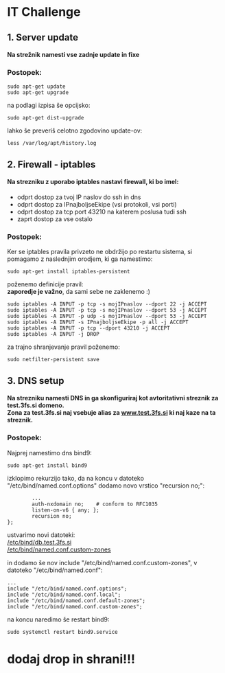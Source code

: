 # IT Challenge

## 1. Server update
#### Na strežnik namesti vse zadnje update in fixe

### Postopek:
```shell
sudo apt-get update
sudo apt-get upgrade
```
na podlagi izpisa še opcijsko:
```shell
sudo apt-get dist-upgrade
```
lahko še preveriš celotno zgodovino update-ov:
```shell
less /var/log/apt/history.log 
```

## 2. Firewall - iptables
#### Na strezniku z uporabo iptables nastavi firewall, ki bo imel:

- odprt dostop za tvoj IP naslov do ssh in dns
- odprt dostop za IPnajboljseEkipe (vsi protokoli, vsi porti)
- odprt dostop za tcp port 43210 na katerem poslusa tudi ssh
- zaprt dostop za vse ostalo

### Postopek:
Ker se iptables pravila privzeto ne obdržijo po restartu sistema, si pomagamo z naslednjim orodjem, ki ga namestimo:

```shell
sudo apt-get install iptables-persistent
```
poženemo definicije pravil:  
**zaporedje je važno**, da sami sebe ne zaklenemo :)
```shell
sudo iptables -A INPUT -p tcp -s mojIPnaslov --dport 22 -j ACCEPT
sudo iptables -A INPUT -p tcp -s mojIPnaslov --dport 53 -j ACCEPT
sudo iptables -A INPUT -p udp -s mojIPnaslov --dport 53 -j ACCEPT
sudo iptables -A INPUT -s IPnajboljseEkipe -p all -j ACCEPT
sudo iptables -A INPUT -p tcp --dport 43210 -j ACCEPT
sudo iptables -A INPUT -j DROP
```

za trajno shranjevanje pravil poženemo:
```shell
sudo netfilter-persistent save
```
## 3. DNS setup
#### Na strezniku namesti DNS in ga skonfiguriraj kot avtoritativni streznik za test.3fs.si domeno. <br/>Zona za test.3fs.si naj vsebuje alias za www.test.3fs.si ki naj kaze na ta streznik.

### Postopek:
Najprej namestimo dns bind9:
```shell
sudo apt-get install bind9
```

izklopimo rekurzijo tako, da na koncu v datoteko "/etc/bind/named.conf.options" dodamo novo vrstico "recursion no;":
```shell
		...
        auth-nxdomain no;    # conform to RFC1035
        listen-on-v6 { any; };
        recursion no;
};
```
ustvarimo novi datoteki:  
[/etc/bind/db.test.3fs.si](./dns/db.test.3fs.si)   
[/etc/bind/named.conf.custom-zones](./dns/named.conf.custom-zones)

in dodamo še nov include "/etc/bind/named.conf.custom-zones", v datoteko "/etc/bind/named.conf":
```shell
...
include "/etc/bind/named.conf.options";
include "/etc/bind/named.conf.local";
include "/etc/bind/named.conf.default-zones";
include "/etc/bind/named.conf.custom-zones";
```

na koncu naredimo še restart bind9:
```shell
sudo systemctl restart bind9.service
```
# dodaj drop in shrani!!!

